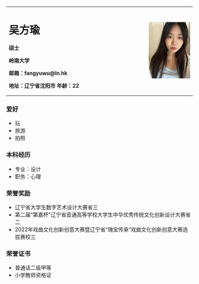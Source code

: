 <table border="0">
  <tr>
    <td width="75%">
      <h1>吴方瑜</h1>
      <p><b>硕士</b></p >
      <p><b>岭南大学</b></p >
      <p><b>邮箱：fangyuwu@ln.hk</b></p >
      <p><b>地址：辽宁省沈阳市
年龄：22</b></p >
    </td>
    <td width="25%">
      <img src="/1.jpg" width="100%">   
    </td>
  </tr>
</table>


### 爱好
- 玩
- 旅游
- 拍照
  
  
### 本科经历
- 专业：设计
- 职务：心理

### 荣誉奖励
- 辽宁省大学生数字艺术设计大赛省三
- 第二届“第嘉杯”辽宁省音通高等学校大学生中华优秀传统文化创新设计大赛省二
- 2022年戏曲文化创新创意大赛暨辽宁省“瑰宝传承”戏曲文化创新创意大赛选拔赛校三
  

### 荣誉证书
- 普通话二级甲等
- 小学教师资格证
